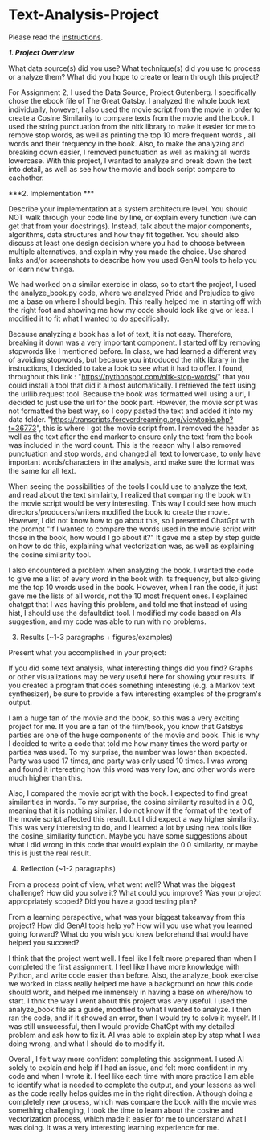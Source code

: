 # Text-Analysis-Project

Please read the [instructions](instructions.md).

***1. Project Overview*** 

What data source(s) did you use? What technique(s) did you use to process or analyze them? What did you hope to create or learn through this project?

For Assignment 2, I used the Data Source, Project Gutenberg. I specifically chose the ebook file of 
The Great Gatsby. I analyzed the whole book text individually, however, I also used the movie script
from the movie in order to create a Cosine Similarity to compare texts from the movie and the book.
I used the string.punctuation from the nltk library to make it easier for me to remove stop words, as well as printing the top 10 more frequent words , all words and their frequency in the book. Also, to make the analyzing and breaking down easier, I removed punctuation as well as making all words lowercase. With this project, I wanted to analyze and break down the text into detail, as well as see how the movie and book script compare to eachother. 


***2. Implementation ***

Describe your implementation at a system architecture level. You should NOT walk through your code line by line, or explain every function (we can get that from your docstrings). Instead, talk about the major components, algorithms, data structures and how they fit together. You should also discuss at least one design decision where you had to choose between multiple alternatives, and explain why you made the choice. Use shared links and/or screenshots to describe how you used GenAI tools to help you or learn new things.

We had worked on a similar exercise in class, so to start the project, I used the analyze_book.py code, where we analzyed Pride and Prejudice to give me a base on where I should begin. This really helped me in starting off with the right foot and showing me how my code should look like give or less. I modified it to fit what I wanted to do specifically. 

Because analyzing a book has a lot of text, it is not easy. Therefore, breaking it down was a very important component. I started off by removing stopwords like I mentioned before. In class, we had learned a different way of avoiding stopwords, but because you introduced the nltk library in the instructions, I decided to take a look to see what it had to offer. I found, throughout this link : "https://pythonspot.com/nltk-stop-words/" that you could install a tool that did it almost automatically. I retrieved the text using the urllib.request tool. Because the book was formatted well using a url, I decided to just use the url for the book part. However, the movie script was not formatted the best way, so I copy pasted the text and added it into my data folder. "https://transcripts.foreverdreaming.org/viewtopic.php?t=36773", this is where I got the movie script from. I removed the header as well as the text after the end marker to ensure only the text from the book was included in the word count. This is the reason why I also removed punctuation and stop words, and changed all text to lowercase, to only have important words/characters in the analysis, and make sure the format was the same for all text. 

When seeing the possibilities of the tools I could use to analyze the text, and read about the text similairty, I realized that comparing the book with the movie script would be very interesting. This way I could see how much directors/producers/writers modified the book to create the movie. However, I did not know how to go about this, so I presented ChatGpt with the prompt "If I wanted to compare the words used in the movie script with those in the book, how would I go about it?" It gave me a step by step guide on how to do this, explaining what vectorization was, as well as explaining the cosine similarity tool. 

I also encountered a problem when analyzing the book. I wanted the code to give me a list of every word in the book with its frequency, but also giving me the top 10 words used in the book. However, when I ran the code, it just gave me the lists of all words, not the 10 most frequent ones. I explained chatgpt that I was having this problem, and told me that instead of using hist, I should use the defaultdict tool. I modified my code based on AIs suggestion, and my code was able to run with no problems. 

3. Results (~1-3 paragraphs + figures/examples)

Present what you accomplished in your project:

If you did some text analysis, what interesting things did you find? Graphs or other visualizations may be very useful here for showing your results.
If you created a program that does something interesting (e.g. a Markov text synthesizer), be sure to provide a few interesting examples of the program's output.

I am a huge fan of the movie and the book, so this was a very exciting project for me. If you are a fan of the film/book, you know that Gatsbys parties are one of the huge components of the movie and book. This is why I decided to write a code that told me how many times the word party or parties was used. To my surprise, the number was lower than expected. Party was used 17 times, and party was only used 10 times. I was wrong and found it interesting how this word was very low, and other words were much higher than this. 

Also, I compared the movie script with the book. I expected to find great similarities in words. To my surprise, the cosine similarity resulted in a 0.0, meaning that it is nothing similar. I do not know if the format of the text of the movie script affected this result. but I did expect a way higher similarity. This was very interetsing to do, and I learned a lot by using new tools like the cosine_similarity function. Maybe you have some suggestions about what I did wrong in this code that would explain the 0.0 similarity, or maybe this is just the real result.


4. Reflection (~1-2 paragraphs)

From a process point of view, what went well? What was the biggest challenge? How did you solve it? What could you improve? Was your project appropriately scoped? Did you have a good testing plan?

From a learning perspective, what was your biggest takeaway from this project? How did GenAI tools help yo? How will you use what you learned going forward? What do you wish you knew beforehand that would have helped you succeed?


I think that the project went well. I feel like I felt more prepared than when I completed the first assignment. I feel like I have more knowledge with Python, and write code easier than before. Also, the analyze_book exercise we worked in class really helped me have a background on how this code should work, and helped me inmensely in having a base on where/how to start. I thnk the way I went about this project was very useful. I used the analyze_book file as a guide, modified to what I wanted to analyze. I then ran the code, and if it showed an error, then I would try to solve it myself. If I was still unsucessful, then I would provide ChatGpt with my detailed problem and ask how to fix it. AI was able to explain step by step what I was doing wrong, and what I should do to modify it. 

Overall, I felt way more confident completing this assignment. I used AI solely to explain and help if I had an issue, and felt more confident in my code and when I wrote it. I feel like each time with more practice I am able to identify what is needed to complete the output, and your lessons as well as the code really helps guides me in the right direction. Although doing a completely new process, which was compare the book with the movie was something challenging, I took the time to learn about the cosine and vectorization process, which made it easier for me to understand what I was doing. It was a very interesting learning experience for me. 


